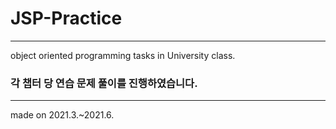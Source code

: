 # JSP-Practice
-------------------------------------------------------------------------
 object oriented programming tasks in University class.

### 각 챕터 당 연습 문제 풀이를 진행하였습니다.
--------------------------------------------------------------------------
made on 2021.3.~2021.6.
